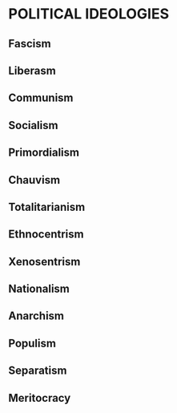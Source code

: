 # POLITICAL IDEOLOGIES

## Fascism

## Liberasm

## Communism

## Socialism

## Primordialism

## Chauvism

## Totalitarianism

## Ethnocentrism

## Xenosentrism

## Nationalism

## Anarchism

## Populism

## Separatism

## Meritocracy